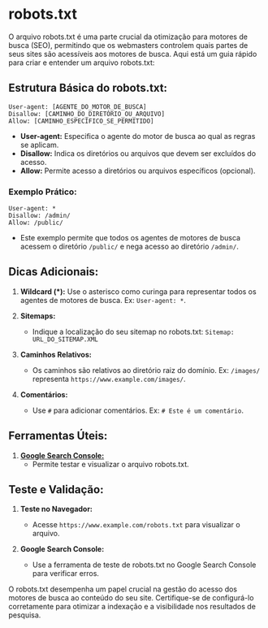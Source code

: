 # **robots.txt**

O arquivo robots.txt é uma parte crucial da otimização para motores de busca (SEO), permitindo que os webmasters controlem quais partes de seus sites são acessíveis aos motores de busca. Aqui está um guia rápido para criar e entender um arquivo robots.txt:

## Estrutura Básica do robots.txt:

```plaintext
User-agent: [AGENTE_DO_MOTOR_DE_BUSCA]
Disallow: [CAMINHO_DO_DIRETÓRIO_OU_ARQUIVO]
Allow: [CAMINHO_ESPECÍFICO_SE_PERMITIDO]
```

- **User-agent:** Especifica o agente do motor de busca ao qual as regras se aplicam.
- **Disallow:** Indica os diretórios ou arquivos que devem ser excluídos do acesso.
- **Allow:** Permite acesso a diretórios ou arquivos específicos (opcional).

### Exemplo Prático:

```plaintext
User-agent: *
Disallow: /admin/
Allow: /public/
```

- Este exemplo permite que todos os agentes de motores de busca acessem o diretório `/public/` e nega acesso ao diretório `/admin/`.

## Dicas Adicionais:

1. **Wildcard (\*):** Use o asterisco como curinga para representar todos os agentes de motores de busca. Ex: `User-agent: *`.

2. **Sitemaps:**
   - Indique a localização do seu sitemap no robots.txt: `Sitemap: URL_DO_SITEMAP.XML`

3. **Caminhos Relativos:**
   - Os caminhos são relativos ao diretório raiz do domínio. Ex: `/images/` representa `https://www.example.com/images/`.

4. **Comentários:**
   - Use `#` para adicionar comentários. Ex: `# Este é um comentário`.

## Ferramentas Úteis:

1.  **[Google Search Console:](https://search.google.com/search-console/welcome)**
    - Permite testar e visualizar o arquivo robots.txt.


## Teste e Validação:

1. **Teste no Navegador:**
   - Acesse `https://www.example.com/robots.txt` para visualizar o arquivo.

2. **Google Search Console:**
   - Use a ferramenta de teste de robots.txt no Google Search Console para verificar erros.

O robots.txt desempenha um papel crucial na gestão do acesso dos motores de busca ao conteúdo do seu site. Certifique-se de configurá-lo corretamente para otimizar a indexação e a visibilidade nos resultados de pesquisa.